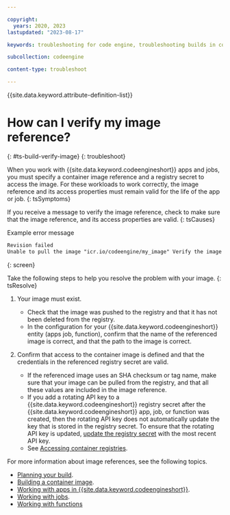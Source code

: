 ```yaml
---

copyright:
  years: 2020, 2023
lastupdated: "2023-08-17"

keywords: troubleshooting for code engine, troubleshooting builds in code engine, tips for builds in code engine, resolution of builds in code engine, builds, verify image reference, image reference, container image

subcollection: codeengine

content-type: troubleshoot

---
```


{{site.data.keyword.attribute-definition-list}}

# How can I verify my image reference? 
{: #ts-build-verify-image}
{: troubleshoot}


When you work with {{site.data.keyword.codeengineshort}} apps and jobs, you must specify a container image reference and a registry secret to access the image. For these workloads to work correctly, the image reference and its access properties must remain valid for the life of the app or job. 
{: tsSymptoms}

If you receive a message to verify the image reference, check to make sure that the image reference, and its access properties are valid. 
{: tsCauses}

Example error message 

```txt
Revision failed
Unable to pull the image "icr.io/codeengine/my_image" Verify the image reference. 
```
{: screen}


Take the following steps to help you resolve the problem with your image.
{: tsResolve}

1. Your image must exist. 
    * Check that the image was pushed to the registry and that it has not been deleted from the registry. 
    * In the configuration for your {{site.data.keyword.codeengineshort}} entity (apps job, function), confirm that the name of the referenced image is correct, and that the path to the image is correct. 

2. Confirm that access to the container image is defined and that the credentials in the referenced registry secret are valid. 
    * If the referenced image uses an SHA checksum or tag name, make sure that your image can be pulled from the registry, and that all these values are included in the image reference. 
    * If you add a rotating API key to a {{site.data.keyword.codeengineshort}} registry secret after the {{site.data.keyword.codeengineshort}} app, job, or function was created, then the rotating API key does not automatically update the key that is stored in the registry secret. To ensure that the rotating API key is updated, [update the registry secret](/docs/codeengine?topic=codeengine-secret#secret-update) with the most recent API key. 
    * See [Accessing container registries](/docs/codeengine?topic=codeengine-add-registry).

For more information about image references, see the following topics. 
* [Planning your build](/docs/codeengine?topic=codeengine-plan-build). 
* [Building a container image](/docs/codeengine?topic=codeengine-build-image).
* [Working with apps in {{site.data.keyword.codeengineshort}}](/docs/codeengine?topic=codeengine-application-workloads). 
* [Working with jobs](/docs/codeengine?topic=codeengine-job-plan).
* [Working with functions](/docs/codeengine?topic=codeengine-fun-work)




